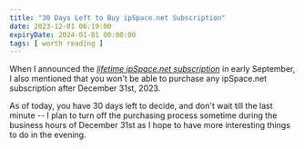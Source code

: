 ```yaml
---
title: "30 Days Left to Buy ipSpace.net Subscription"
date: 2023-12-01 06:19:00
expiryDate: 2024-01-01 00:00:00
tags: [ worth reading ]
---
```

When I announced the *[lifetime ipSpace.net subscription](/2023/09/lifetime-ipspace-subscription/)* in early September, I also mentioned that you won't be able to purchase any ipSpace.net subscription after December 31st, 2023.

As of today, you have 30 days left to decide, and don't wait till the last minute -- I plan to turn off the purchasing process sometime during the business hours of December 31st as I hope to have more interesting things to do in the evening.